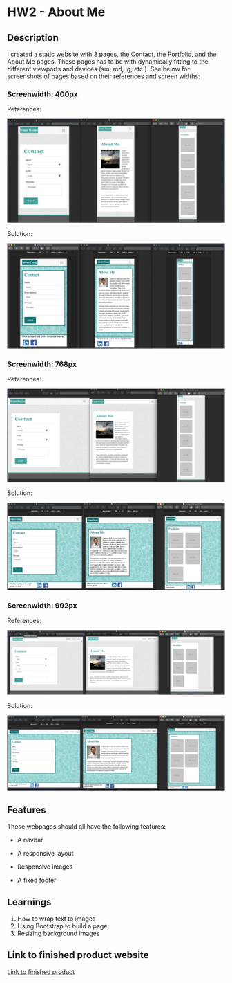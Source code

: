 # HW2 - About Me

## Description

I created a static website with 3 pages, the Contact, the Portfolio, and the About Me pages. These pages has to be with dynamically fitting to the different viewports and devices (sm, md, lg, etc.). See below for screenshots of pages based on their references and screen widths: 

### Screenwidth: 400px
References: 

![400px references](/assets/images/readme_images/400-ref.png)

Solution: 

![400px solution](/assets/images/readme_images/400-solved.png)

### Screenwidth: 768px
References: 

![768px references](/assets/images/readme_images/768-ref.png)

Solution: 

![768px solution](/assets/images/readme_images/768-solved.png)

### Screenwidth: 992px
References: 

![992px references](/assets/images/readme_images/992-ref.png)

Solution: 

![992px solution](/assets/images/readme_images/992-solved.png)

## Features 

These webpages should all have the following features: 

* A navbar

* A responsive layout

* Responsive images

* A fixed footer

## Learnings 

1. How to wrap text to images
2. Using Bootstrap to build a page 
3. Resizing background images 

## Link to finished product website
[Link to finished product](https://alzcheng.github.io/HW2/)
